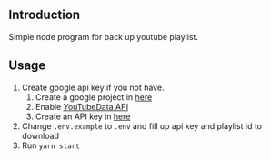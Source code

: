 ## Introduction
Simple node program for back up youtube playlist.

## Usage
1. Create google api key if you not have.
    1. Create a google project in [here](https://console.cloud.google.com/)
    1. Enable [YouTubeData API](https://console.cloud.google.com/apis/library/youtube.googleapis.com)
    3. Create an API key in [here](https://console.cloud.google.com/apis/credentials)
2. Change `.env.example` to `.env` and fill up api key and playlist id to download
3. Run `yarn start`
